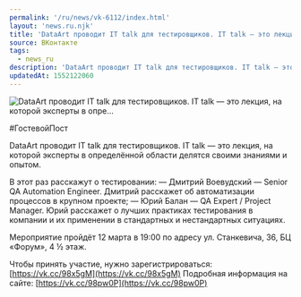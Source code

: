 ```yaml
---
permalink: '/ru/news/vk-6112/index.html'
layout: 'news.ru.njk'
title: 'DataArt проводит IT talk для тестировщиков. IT talk — это лекция, на которой эксперты в опре'
source: ВКонтакте
tags:
  - news_ru
description: 'DataArt проводит IT talk для тестировщиков. IT talk — это лекция, на которой эксперты в опре…'
updatedAt: 1552122060
---
```

![DataArt проводит IT talk для тестировщиков. IT talk — это лекция, на которой эксперты в опре…](https://sun9-64.userapi.com/impf/c844722/v844722569/1c2189/6FkRfLzy62s.jpg?size=1280x768&quality=96&sign=a23ce74ca23c28a21d112fe5c06cd86d&c_uniq_tag=b_v-8rbAkHeDLmouIZgjZRkLaq-zJVRiS8Iu3Wnot7M&type=album)

#ГостевойПост

DataArt проводит IT talk для тестировщиков. IT talk — это лекция, на которой эксперты в определённой области делятся своими знаниями и опытом.

В этот раз расскажут о тестировании:
— Дмитрий Воевудский — Senior QA Automation Engineer. Дмитрий расскажет об автоматизации процессов в крупном проекте;
— Юрий Балан — QA Expert / Project Manager. Юрий расскажет о лучших практиках тестирования в компании и их применении в стандартных и нестандартных ситуациях.

Мероприятие пройдёт 12 марта в 19:00 по адресу ул. Станкевича, 36, БЦ «Форум», 4 ½ этаж.

Чтобы принять участие, нужно зарегистрироваться: [https://vk.cc/98x5gM](https://vk.cc/98x5gM)
Подробная информация на сайте: [https://vk.cc/98pw0P](https://vk.cc/98pw0P)
